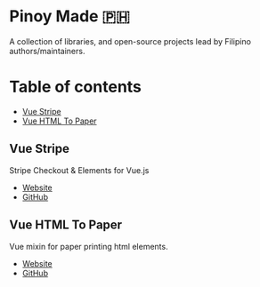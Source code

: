 # Pinoy Made 🇵🇭

A collection of libraries, and open-source projects lead by Filipino authors/maintainers.

# Table of contents

- [Vue Stripe](#vue-stripe)
- [Vue HTML To Paper](#vue-html-to-paper)


## Vue Stripe

Stripe Checkout & Elements for Vue.js

- [Website](https://vuestripe.com)
- [GitHub](https://github.com/vue-stripe/vue-stripe)

## Vue HTML To Paper

Vue mixin for paper printing html elements.

- [Website](https://mycurelabs.github.io/vue-html-to-paper/)
- [GitHub](https://github.com/mycurelabs/vue-html-to-paper)

